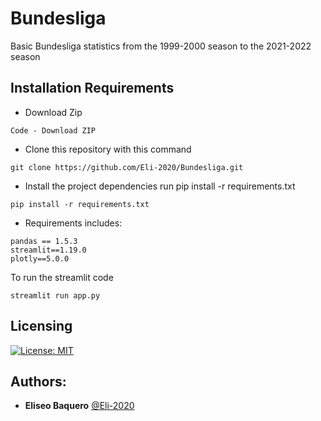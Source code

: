 # Bundesliga
Basic Bundesliga statistics from the 1999-2000 season to the 2021-2022 season

## Installation Requirements
- Download Zip
```
Code - Download ZIP
```

- Clone this repository with this command
```
git clone https://github.com/Eli-2020/Bundesliga.git
```
- Install the project dependencies run pip install -r requirements.txt
```
pip install -r requirements.txt
```
- Requirements includes:
```
pandas == 1.5.3
streamlit==1.19.0
plotly==5.0.0
```
To run the streamlit code
```
streamlit run app.py
```
## Licensing
[![License: MIT](https://img.shields.io/badge/License-MIT-yellow.svg)](https://opensource.org/licenses/MIT)

## Authors:
* **Eliseo Baquero** [@Eli-2020](https://github.com/Eli-2020)
